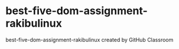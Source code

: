 # best-five-dom-assignment-rakibulinux
best-five-dom-assignment-rakibulinux created by GitHub Classroom
